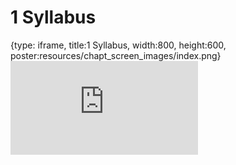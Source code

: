 # 1 Syllabus
 
{type: iframe, title:1 Syllabus, width:800, height:600, poster:resources/chapt_screen_images/index.png}
![](https://andrew-bortvin.github.io/slimNotes/no_toc/index.html)
 

 
